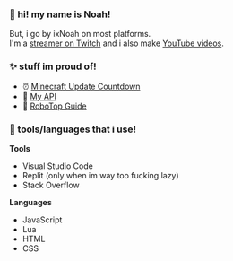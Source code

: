 ### 👋 hi! my name is Noah!
But, i go by ixNoah on most platforms.  
I'm a [streamer on Twitch](https://twitch.tv/ixnoahlive) and i also make [YouTube videos](https://youtube.com/ixnoah).
### ✨ stuff im proud of!
- ⏰ [Minecraft Update Countdown](https://minecraft.ixnoah.repl.co/)
- 🔮 [My API](https://api.ixnoah.repl.co/ "It's literally just random crap.")
- 🎉 [RoboTop Guide](https://robotopdocs.ixnoah.repl.co/)
### 🎀 tools/languages that i use!

**Tools**
- Visual Studio Code
- Replit (only when im way too fucking lazy)
- Stack Overflow    

**Languages**
- JavaScript
- Lua
- HTML
- CSS
